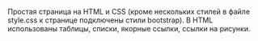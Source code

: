 Простая страница на HTML и CSS (кроме нескольких стилей в файле style.css к странице подключены стили bootstrap). В HTML использованы таблицы, списки, якорные ссылки, ссылки на рисунки. 
